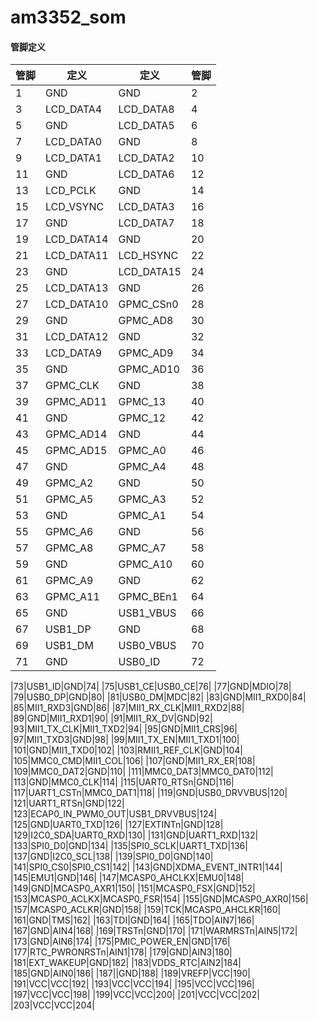 # am3352_som

#### 管脚定义

|管脚|定义|定义|管脚|
|----|---|----|---|
|1|GND|GND|2|
|3|LCD_DATA4|LCD_DATA8|4|
|5|GND|LCD_DATA5|6|
|7|LCD_DATA0|GND|8|
|9|LCD_DATA1|LCD_DATA2|10|
|11|GND|LCD_DATA6|12|
|13|LCD_PCLK|GND|14|
|15|LCD_VSYNC|LCD_DATA3|16|
|17|GND|LCD_DATA7|18|
|19|LCD_DATA14|GND|20|
|21|LCD_DATA11|LCD_HSYNC|22|
|23|GND|LCD_DATA15|24|
|25|LCD_DATA13|GND|26|
|27|LCD_DATA10|GPMC_CSn0|28|
|29|GND|GPMC_AD8|30|
|31|LCD_DATA12|GND|32|
|33|LCD_DATA9|GPMC_AD9|34|
|35|GND|GPMC_AD10|36|
|37|GPMC_CLK|GND|38|
|39|GPMC_AD11|GPMC_13|40|
|41|GND|GPMC_12|42|
|43|GPMC_AD14|GND|44|
|45|GPMC_AD15|GPMC_A0|46|
|47|GND|GPMC_A4|48|
|49|GPMC_A2|GND|50|
|51|GPMC_A5|GPMC_A3|52|
|53|GND|GPMC_A1|54|
|55|GPMC_A6|GND|56|
|57|GPMC_A8|GPMC_A7|58|
|59|GND|GPMC_A10|60|
|61|GPMC_A9|GND|62|
|63|GPMC_A11|GPMC_BEn1|64|
|65|GND|USB1_VBUS|66|
|67|USB1_DP|GND|68|
|69|USB1_DM|USB0_VBUS|70|
|71|GND|USB0_ID|72|


|73|USB1_ID|GND|74|
|75|USB1_CE|USB0_CE|76|
|77|GND|MDIO|78|
|79|USB0_DP|GND|80|
|81|USB0_DM|MDC|82|
|83|GND|MII1_RXD0|84|
|85|MII1_RXD3|GND|86|
|87|MII1_RX_CLK|MII1_RXD2|88|
|89|GND|MII1_RXD1|90|
|91|MII1_RX_DV|GND|92|
|93|MII1_TX_CLK|MII1_TXD2|94|
|95|GND|MII1_CRS|96|
|97|MII1_TXD3|GND|98|
|99|MII1_TX_EN|MII1_TXD1|100|
|101|GND|MII1_TXD0|102|
|103|RMII1_REF_CLK|GND|104|
|105|MMC0_CMD|MII1_COL|106|
|107|GND|MII1_RX_ER|108|
|109|MMC0_DAT2|GND|110|
|111|MMC0_DAT3|MMC0_DAT0|112|
|113|GND|MMC0_CLK|114|
|115|UART0_RTSn|GND|116|
|117|UART1_CSTn|MMC0_DAT1|118|
|119|GND|USB0_DRVVBUS|120|
|121|UART1_RTSn|GND|122|
|123|ECAP0_IN_PWM0_OUT|USB1_DRVVBUS|124|
|125|GND|UART0_TXD|126|
|127|EXTINTn|GND|128|
|129|I2C0_SDA|UART0_RXD|130|
|131|GND|UART1_RXD|132|
|133|SPI0_D0|GND|134|
|135|SPI0_SCLK|UART1_TXD|136|
|137|GND|I2C0_SCL|138|
|139|SPI0_D0|GND|140|
|141|SPI0_CS0|SPI0_CS1|142|
|143|GND|XDMA_EVENT_INTR1|144|
|145|EMU1|GND|146|
|147|MCASP0_AHCLKX|EMU0|148|
|149|GND|MCASP0_AXR1|150|
|151|MCASP0_FSX|GND|152|
|153|MCASP0_ACLKX|MCASP0_FSR|154|
|155|GND|MCASP0_AXR0|156|
|157|MCASP0_ACLKR|GND|158|
|159|TCK|MCASP0_AHCLKR|160|
|161|GND|TMS|162|
|163|TDI|GND|164|
|165|TDO|AIN7|166|
|167|GND|AIN4|168|
|169|TRSTn|GND|170|
|171|WARMRSTn|AIN5|172|
|173|GND|AIN6|174|
|175|PMIC_POWER_EN|GND|176|
|177|RTC_PWRONRSTn|AIN1|178|
|179|GND|AIN3|180|
|181|EXT_WAKEUP|GND|182|
|183|VDDS_RTC|AIN2|184|
|185|GND|AIN0|186|
|187||GND|188|
|189|VREFP|VCC|190|
|191|VCC|VCC|192|
|193|VCC|VCC|194|
|195|VCC|VCC|196|
|197|VCC|VCC|198|
|199|VCC|VCC|200|
|201|VCC|VCC|202|
|203|VCC|VCC|204|

